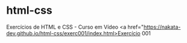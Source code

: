 # html-css
Exercícios de HTML e CSS - Curso em Vídeo
<a href="https://nakata-dev.github.io/html-css/exerc001/index.html>Exercício 001</a>
